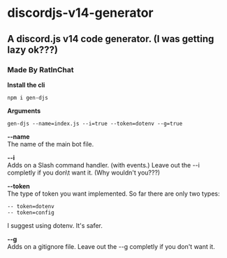 # discordjs-v14-generator
## A discord.js v14 code generator. (I was getting lazy ok???)
### Made By RatInChat  
  
**Install the cli**
```
npm i gen-djs
```

**Arguments**
```
gen-djs --name=index.js --i=true --token=dotenv --g=true
```

**--name** \
The name of the main bot file.
  
**--i** \
Adds on a Slash command handler. (with events.)
Leave out the --i completly if you don\t want it.
(Why wouldn't you???)
  
**--token** \
The type of token you want implemented.
So far there are only two types:
```
-- token=dotenv
-- token=config
```
I suggest using dotenv. It's safer.
  
**--g** \
Adds on a gitignore file.
Leave out the --g completly if you don't want it.

